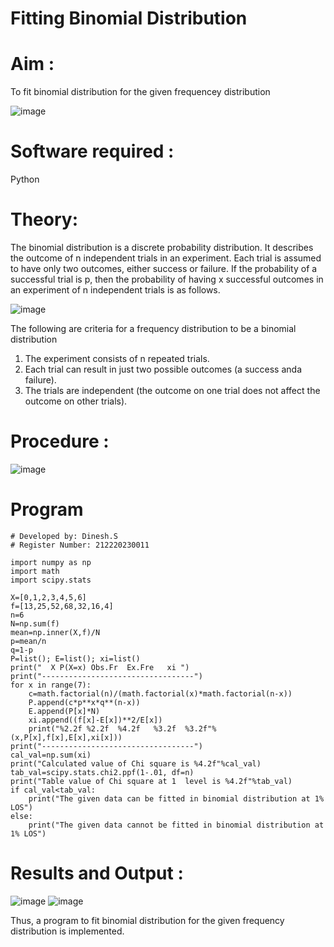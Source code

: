 # Fitting Binomial Distribution

# Aim : 

To fit binomial distribution for the given frequencey distribution

![image](https://user-images.githubusercontent.com/104613195/165903525-d4a642fc-ae42-476c-842f-bec7f72987c8.png)

# Software required :  

Python

# Theory:

The binomial distribution is a discrete probability distribution. It describes the outcome of n independent trials in an experiment. Each trial is assumed to have only two outcomes, either success or failure. If the probability of a successful trial is p, then the probability of having x successful outcomes in an experiment of n independent trials is as follows.

![image](https://user-images.githubusercontent.com/104613195/165905146-30e5b86e-4159-41a3-aa6d-885204c2e36a.png)

The following are criteria for a frequency distribution to be a binomial distribution
1. The experiment consists of n repeated trials.
2. Each trial can result in just two possible outcomes (a success anda failure).
3. The trials are independent (the outcome on one trial does not affect the outcome on other trials).
 
# Procedure :

![image](https://user-images.githubusercontent.com/104613195/166250867-46571ef5-f77b-4658-86ce-1c60c52fdfb1.png)

# Program
```
# Developed by: Dinesh.S
# Register Number: 212220230011

import numpy as np
import math
import scipy.stats

X=[0,1,2,3,4,5,6]
f=[13,25,52,68,32,16,4]
n=6
N=np.sum(f)
mean=np.inner(X,f)/N
p=mean/n
q=1-p
P=list(); E=list(); xi=list()
print("  X P(X=x) Obs.Fr  Ex.Fre   xi ")
print("----------------------------------")
for x in range(7):
    c=math.factorial(n)/(math.factorial(x)*math.factorial(n-x))
    P.append(c*p**x*q**(n-x))
    E.append(P[x]*N)
    xi.append((f[x]-E[x])**2/E[x])
    print("%2.2f %2.2f  %4.2f   %3.2f  %3.2f"%(x,P[x],f[x],E[x],xi[x]))
print("----------------------------------")
cal_val=np.sum(xi)
print("Calculated value of Chi square is %4.2f"%cal_val)
tab_val=scipy.stats.chi2.ppf(1-.01, df=n)
print("Table value of Chi square at 1  level is %4.2f"%tab_val)
if cal_val<tab_val:
    print("The given data can be fitted in binomial distribution at 1% LOS")
else:
    print("The given data cannot be fitted in binomial distribution at 1% LOS")

```


# Results and Output : 
![image](https://user-images.githubusercontent.com/75235813/166463733-76e1dd78-22bc-4bfb-b6aa-e8e195a40eba.png)
![image](https://user-images.githubusercontent.com/75235813/166463845-809998b4-2cd9-48e9-905d-6a37e6a8eb79.png)

Thus, a program to fit binomial distribution for the given frequency distribution is implemented.

